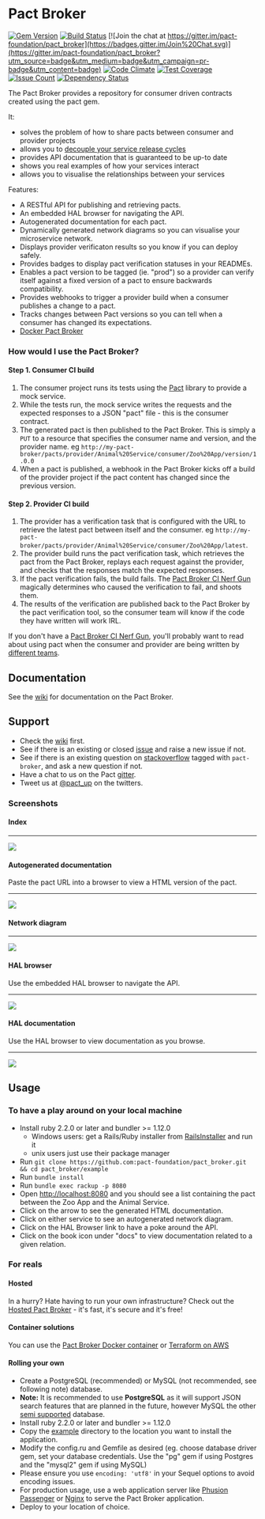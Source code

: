 # Pact Broker
[![Gem Version](https://badge.fury.io/rb/pact_broker.svg)](http://badge.fury.io/rb/pact_broker)
 [![Build Status](https://travis-ci.org/pact-foundation/pact_broker.svg?branch=master)](https://travis-ci.org/pact-foundation/pact_broker) [![Join the chat at https://gitter.im/pact-foundation/pact_broker](https://badges.gitter.im/Join%20Chat.svg)](https://gitter.im/pact-foundation/pact_broker?utm_source=badge&utm_medium=badge&utm_campaign=pr-badge&utm_content=badge)
 [![Code Climate](https://codeclimate.com/github/pact-foundation/pact_broker/badges/gpa.svg)](https://codeclimate.com/github/pact-foundation/pact_broker)
 [![Test Coverage](https://codeclimate.com/github/pact-foundation/pact_broker/badges/coverage.svg)](https://codeclimate.com/github/pact-foundation/pact_broker/coverage)
 [![Issue Count](https://codeclimate.com/github/pact-foundation/pact_broker/badges/issue_count.svg)](https://codeclimate.com/github/pact-foundation/pact_broker)
 [![Dependency Status](https://gemnasium.com/badges/github.com/pact-foundation/pact_broker.svg)](https://gemnasium.com/github.com/pact-foundation/pact_broker)

The Pact Broker provides a repository for consumer driven contracts created using the pact gem.

It:

* solves the problem of how to share pacts between consumer and provider projects
* allows you to [decouple your service release cycles][decouple]
* provides API documentation that is guaranteed to be up-to date
* shows you real examples of how your services interact
* allows you to visualise the relationships between your services

Features:

* A RESTful API for publishing and retrieving pacts.
* An embedded HAL browser for navigating the API.
* Autogenerated documentation for each pact.
* Dynamically generated network diagrams so you can visualise your microservice network.
* Displays provider verificaton results so you know if you can deploy safely.
* Provides badges to display pact verification statuses in your READMEs.
* Enables a pact version to be tagged (ie. "prod") so a provider can verify itself against a fixed version of a pact to ensure backwards compatibility.
* Provides webhooks to trigger a provider build when a consumer publishes a change to a pact.
* Tracks changes between Pact versions so you can tell when a consumer has changed its expectations.
* [Docker Pact Broker][docker]

### How would I use the Pact Broker?

#### Step 1. Consumer CI build
1. The consumer project runs its tests using the [Pact][pact] library to provide a mock service.
2. While the tests run, the mock service writes the requests and the expected responses to a JSON "pact" file - this is the consumer contract.
3. The generated pact is then published to the Pact Broker. This is simply a `PUT` to a resource that specifies the consumer name and version, and the provider name. eg `http://my-pact-broker/pacts/provider/Animal%20Service/consumer/Zoo%20App/version/1.0.0`
4. When a pact is published, a webhook in the Pact Broker kicks off a build of the provider project if the pact content has changed since the previous version.

#### Step 2. Provider CI build
1. The provider has a verification task that is configured with the URL to retrieve the latest pact between itself and the consumer. eg `http://my-pact-broker/pacts/provider/Animal%20Service/consumer/Zoo%20App/latest`.
2. The provider build runs the pact verification task, which retrieves the pact from the Pact Broker, replays each request against the provider, and checks that the responses match the expected responses.
3. If the pact verification fails, the build fails. The [Pact Broker CI Nerf Gun][nerf] magically determines who caused the verification to fail, and shoots them.
4. The results of the verification are published back to the Pact Broker by the pact verification tool, so the consumer team will know if the code they have written will work IRL.

If you don't have a [Pact Broker CI Nerf Gun][nerf], you'll probably want to read about using pact when the consumer and provider are being written by [different teams][different-teams].

## Documentation

See the [wiki][wiki] for documentation on the Pact Broker.

## Support

* Check the [wiki][wiki] first.
* See if there is an existing or closed [issue][issues] and raise a new issue if not.
* See if there is an existing question on [stackoverflow][stackoverflow] tagged with `pact-broker`, and ask a new question if not.
* Have a chat to us on the Pact [gitter][gitter].
* Tweet us at [@pact_up][twitter] on the twitters.

### Screenshots

#### Index

* * *
<img src="https://raw.githubusercontent.com/wiki/pact-foundation/pact_broker/images/index.png"/>

#### Autogenerated documentation

Paste the pact URL into a browser to view a HTML version of the pact.
* * *
<img src="https://raw.githubusercontent.com/wiki/pact-foundation/pact_broker/images/autogenerated_documentation.png"/>


#### Network diagram

* * *
<img src="https://raw.githubusercontent.com/wiki/pact-foundation/pact_broker/images/network_diagram.png"/>

#### HAL browser

Use the embedded HAL browser to navigate the API.
* * *
<img src="https://raw.githubusercontent.com/wiki/pact-foundation/pact_broker/images/hal_browser.png"/>

#### HAL documentation

Use the HAL browser to view documentation as you browse.
* * *
<img src="https://raw.githubusercontent.com/wiki/pact-foundation/pact_broker/images/hal_documentation.png"/>

## Usage

### To have a play around on your local machine

* Install ruby 2.2.0 or later and bundler >= 1.12.0
    * Windows users: get a Rails/Ruby installer from [RailsInstaller](http://railsinstaller.org/) and run it
    * unix users just use their package manager
* Run `git clone https://github.com:pact-foundation/pact_broker.git && cd pact_broker/example`
* Run `bundle install`
* Run `bundle exec rackup -p 8080`
* Open [http://localhost:8080](http://localhost:8080) and you should see a list containing the pact between the Zoo App and the Animal Service.
* Click on the arrow to see the generated HTML documentation.
* Click on either service to see an autogenerated network diagram.
* Click on the HAL Browser link to have a poke around the API.
* Click on the book icon under "docs" to view documentation related to a given relation.

### For reals

#### Hosted

In a hurry? Hate having to run your own infrastructure? Check out the [Hosted Pact Broker][hosted] - it's fast, it's secure and it's free!

#### Container solutions

You can use the [Pact Broker Docker container][docker] or [Terraform on AWS][terraform]

#### Rolling your own

* Create a PostgreSQL (recommended) or MySQL (not recommended, see following note) database.
* __Note:__ It is recommended to use __PostgreSQL__ as it will support JSON search features that are planned in the future, however MySQL the other [semi supported](https://github.com/pact-foundation/pact_broker/issues/33) database.
* Install ruby 2.2.0 or later and bundler >= 1.12.0
* Copy the [example](/example) directory to the location you want to install the application.
* Modify the config.ru and Gemfile as desired (eg. choose database driver gem, set your database credentials. Use the "pg" gem if using Postgres and the "mysql2" gem if using MySQL)
* Please ensure you use `encoding: 'utf8'` in your Sequel options to avoid encoding issues.
* For production usage, use a web application server like [Phusion Passenger](https://www.phusionpassenger.com) or [Nginx](http://nginx.org/) to serve the Pact Broker application.
* Deploy to your location of choice.

[decouple]: http://techblog.realestate.com.au/enter-the-pact-matrix-or-how-to-decouple-the-release-cycles-of-your-microservices/
[pact]: https://github.com/realestate-com-au/pact
[nerf]: https://github.com/pact-foundation/pact_broker/wiki/pact-broker-ci-nerf-gun
[different-teams]: https://github.com/realestate-com-au/pact/wiki/Using-pact-where-the-consumer-team-is-different-from-the-provider-team
[docker]: https://hub.docker.com/r/dius/pact-broker
[terraform]: https://github.com/nadnerb/terraform-pact-broker
[hosted]: https://pact.dius.com.au/?utm_source=github&utm_campaign=GITHUB_BROKER&utm_medium=github
[wiki]: https://github.com/pact-foundation/pact_broker/wiki
[stackoverflow]: http://stackoverflow.com/questions/tagged/pact-broker
[twitter]: https://twitter.com/pact_up
[gitter]: https://gitter.im/realestate-com-au/pact
[issues]: https://github.com/pact-foundation/pact_broker/issues
